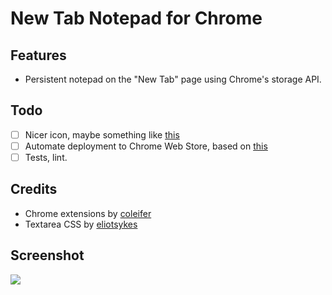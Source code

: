 # New Tab Notepad for Chrome

## Features

* Persistent notepad on the "New Tab" page using Chrome's storage API.

## Todo

* [ ] Nicer icon, maybe something like [this](http://www.flaticon.com/free-icon/note_33410#term=notes&page=1&position=35)
* [ ] Automate deployment to Chrome Web Store, based on [this](https://github.com/jonnor/chrome-webstore-deploy/)
* [ ] Tests, lint.

## Credits

* Chrome extensions by [coleifer](https://github.com/coleifer/chrome-extensions)
* Textarea CSS by [eliotsykes](http://www.webdevbreak.com/episodes/zen-textarea-pure-css/demo)

## Screenshot

![](https://raw.githubusercontent.com/sweenzor/new-tab-notepad/master/screenshot.png)
